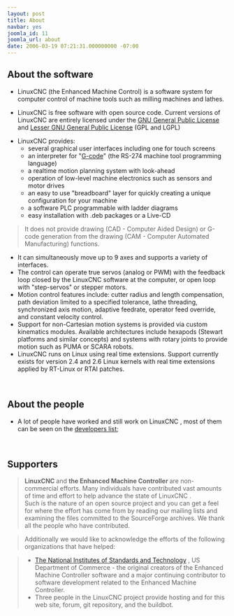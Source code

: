 ```yaml
---
layout: post
title: About
navbar: yes
joomla_id: 11
joomla_url: about
date: 2006-03-19 07:21:31.000000000 -07:00
---
```

<h2>About the software</h2>
<ul>
<li> LinuxCNC (the Enhanced Machine Control) is a software system for computer control of machine tools such as milling machines and lathes.</li>
</ul>
<ul>
<li>LinuxCNC is free software with open source code. Current versions of LinuxCNC are entirely licensed under the <a href="http://www.gnu.org/copyleft/gpl.html">GNU General Public License</a> and <a href="http://www.gnu.org/licenses/lgpl.html" title="text of the Lesser GPL">Lesser GNU General Public License</a> (GPL and LGPL) </li>
</ul>
<ul>
<li>LinuxCNC provides:   
<ul>
<li>several graphical user interfaces including one for touch screens </li>
<li>an interpreter for "<a href="{{site.url}}/docs/html/gcode.html" target="_blank">G-code</a>" (the RS-274 machine tool programming language)</li>
<li>a realtime motion planning system with look-ahead</li>
<li>operation of low-level machine electronics such as sensors and motor drives</li>
<li>an easy to use "breadboard" layer for quickly creating a unique configuration for your machine</li>
<li>a software PLC programmable with ladder diagrams</li>
<li>easy installation with .deb packages or a Live-CD</li>
</ul>
</li>
</ul>
<blockquote>It does not provide drawing (CAD - Computer Aided Design) or G-code generation from the drawing (CAM - Computer Automated Manufacturing) functions.</blockquote>
<ul>
<li>It can simultaneously move up to 9 axes and supports a variety of  interfaces. </li>
<li>The control can operate true servos (analog or PWM) with the feedback loop closed by the LinuxCNC software at the computer, or open loop with "step-servos" or stepper motors. </li>
<li>Motion control features include: cutter radius and length compensation, path deviation limited to a specified tolerance, lathe threading, synchronized axis motion, adaptive feedrate, operator feed override, and constant velocity control. </li>
<li>Support for non-Cartesian motion systems is provided via custom kinematics modules. Available architectures include hexapods (Stewart platforms and similar concepts) and systems with rotary joints to provide motion such as PUMA or SCARA robots. </li>
<li>LinuxCNC runs on Linux using real time extensions. Support currently exists for version 2.4 and 2.6 Linux kernels with real time extensions applied by RT-Linux or RTAI patches.</li>
</ul>
<p> </p>
<h2>About the people</h2>
<ul>
<li> A lot of people have worked and still work on LinuxCNC , most of them can be seen on the <a href="http://sourceforge.net/project/memberlist.php?group_id=6744" target="_blank">developers list</a>; </li>
</ul>
<p> </p>
<h2>Supporters</h2>
<blockquote><strong>LinuxCNC </strong>and <strong>the Enhanced Machine Controller </strong>are non-commercial efforts. Many individuals have contributed vast amounts of time and effort to help advance the state of LinuxCNC .<br /> Such is the nature of an open source project and you can get a feel for where the effort has come from by reading our mailing lists and examining the files committed to the SourceForge archives. We thank all the people who have contributed.</blockquote>
<blockquote>Additionally we would like to acknowledge the efforts of the following organizations that have helped:</blockquote>
<blockquote>
<ul>
<li><a href="http://www.isd.mel.nist.gov/index.htm" target="_blank">The National Institutes of Standards and Technology</a> , US Department of Commerce - the original creators of the Enhanced Machine Controller software and a major continuing contributor to software development related to the Enhanced Machine Controller.</li>
<li>Three people in the LinuxCNC project provide hosting and for this web site, forum, git repository, and the buildbot.</li>
</ul>
</blockquote>
